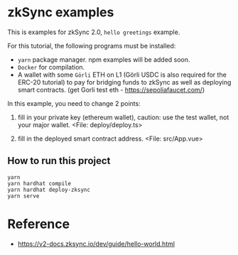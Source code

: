 # zkSync examples

This is examples for zkSync 2.0, `hello greetings` example.

For this tutorial, the following programs must be installed:

- `yarn` package manager. npm examples will be added soon.
- `Docker` for compilation.
- A wallet with some `Görli` ETH on L1 (Görli USDC is also required for the ERC-20 tutorial) to pay for bridging funds to zkSync as well as deploying smart contracts. (get Gorli test eth - https://sepoliafaucet.com/)

In this example, you need to change 2 points:

1. fill in your private key (ethereum wallet), caution: use the test wallet, not your major wallet.
<File: deploy/deploy.ts>

2. fill in the deployed smart contract address.
<File: src/App.vue>

## How to run this project

```
yarn
yarn hardhat compile
yarn hardhat deploy-zksync
yarn serve
```

# Reference

- https://v2-docs.zksync.io/dev/guide/hello-world.html
